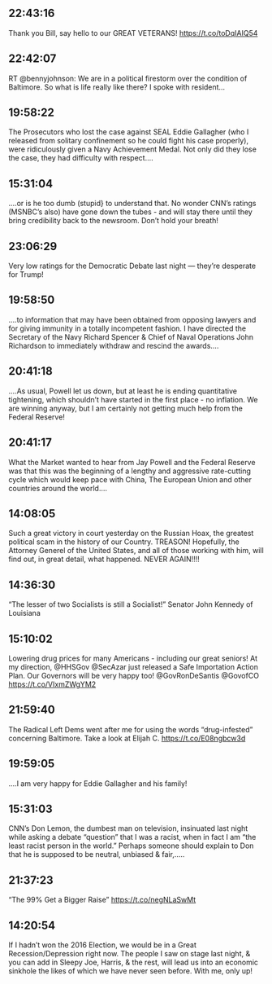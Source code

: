 ## 22:43:16
Thank you Bill, say hello to our GREAT VETERANS! https://t.co/toDqIAIQ54
## 22:42:07
RT @bennyjohnson: We are in a political firestorm over the condition of Baltimore.
So what is life really like there?
I spoke with resident…
## 19:58:22
The Prosecutors who lost the case against SEAL Eddie Gallagher (who I released from solitary confinement so he could fight his case properly), were ridiculously given a Navy Achievement Medal. Not only did they lose the case, they had difficulty with respect....
## 15:31:04
....or is he too dumb (stupid} to understand that. No wonder CNN’s ratings (MSNBC’s also) have gone down the tubes - and will stay there until they bring credibility back to the newsroom. Don’t hold your breath!
## 23:06:29
Very low ratings for the Democratic Debate last night — they’re desperate for Trump!
## 19:58:50
....to information that may have been obtained from opposing lawyers and for giving immunity in a totally incompetent fashion. I have directed the Secretary of the Navy Richard Spencer &amp; Chief of Naval Operations John Richardson to immediately withdraw and rescind the awards....
## 20:41:18
....As usual, Powell let us down, but at least he is ending quantitative tightening, which shouldn’t have started in the first place - no inflation. We are winning anyway, but I am certainly not getting much help from the Federal Reserve!
## 20:41:17
What the Market wanted to hear from Jay Powell and the Federal Reserve was that this was the beginning of a lengthy and aggressive rate-cutting cycle which would keep pace with China, The European Union and other countries around the world....
## 14:08:05
Such a great victory in court yesterday on the Russian Hoax, the greatest political scam in the history of our Country. TREASON! Hopefully, the Attorney Generel of the United States, and all of those working with him, will find out, in great detail, what happened. NEVER AGAIN!!!!
## 14:36:30
“The lesser of two Socialists is still a Socialist!” Senator John Kennedy of Louisiana
## 15:10:02
Lowering drug prices for many Americans - including our great seniors! At my direction, @HHSGov @SecAzar just released a Safe Importation Action Plan. Our Governors will be very happy too! @GovRonDeSantis @GovofCO https://t.co/VIxmZWgYM2
## 21:59:40
The Radical Left Dems went after me for using the words “drug-infested” concerning Baltimore. Take a look at Elijah C. https://t.co/E08ngbcw3d
## 19:59:05
....I am very happy for Eddie Gallagher and his family!
## 15:31:03
CNN’s Don Lemon, the dumbest man on television, insinuated last night while asking a debate “question” that I was a racist, when in fact I am “the least racist person in the world.” Perhaps someone should explain to Don that he is supposed to be neutral, unbiased &amp; fair,.....
## 21:37:23
“The 99% Get a Bigger Raise” https://t.co/negNLaSwMt
## 14:20:54
If I hadn’t won the 2016 Election, we would be in a Great Recession/Depression right now. The people I saw on stage last night, &amp; you can add in Sleepy Joe, Harris, &amp; the rest, will lead us into an economic sinkhole the likes of which we have never seen before. With me, only up!
